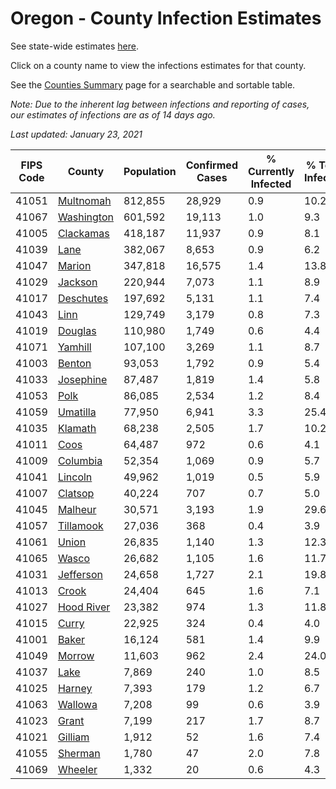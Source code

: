 # Oregon - County Infection Estimates

See state-wide estimates [here](/infections/us-or).

Click on a county name to view the infections estimates for that county.

See the [Counties Summary](/infections/summary-counties) page for a searchable and sortable table.

*Note: Due to the inherent lag between infections and reporting of cases, our estimates of infections are as of 14 days ago.*

*Last updated: January 23, 2021*

|   FIPS Code |                   County |   Population |   Confirmed Cases |   % Currently Infected |   % Total Infected |
|-------------|--------------------------|--------------|-------------------|------------------------|--------------------|
|       41051 |   [Multnomah](multnomah) |      812,855 |            28,929 |                    0.9 |               10.2 |
|       41067 | [Washington](washington) |      601,592 |            19,113 |                    1.0 |                9.3 |
|       41005 |   [Clackamas](clackamas) |      418,187 |            11,937 |                    0.9 |                8.1 |
|       41039 |             [Lane](lane) |      382,067 |             8,653 |                    0.9 |                6.2 |
|       41047 |         [Marion](marion) |      347,818 |            16,575 |                    1.4 |               13.8 |
|       41029 |       [Jackson](jackson) |      220,944 |             7,073 |                    1.1 |                8.9 |
|       41017 |   [Deschutes](deschutes) |      197,692 |             5,131 |                    1.1 |                7.4 |
|       41043 |             [Linn](linn) |      129,749 |             3,179 |                    0.8 |                7.3 |
|       41019 |       [Douglas](douglas) |      110,980 |             1,749 |                    0.6 |                4.4 |
|       41071 |       [Yamhill](yamhill) |      107,100 |             3,269 |                    1.1 |                8.7 |
|       41003 |         [Benton](benton) |       93,053 |             1,792 |                    0.9 |                5.4 |
|       41033 |   [Josephine](josephine) |       87,487 |             1,819 |                    1.4 |                5.8 |
|       41053 |             [Polk](polk) |       86,085 |             2,534 |                    1.2 |                8.4 |
|       41059 |     [Umatilla](umatilla) |       77,950 |             6,941 |                    3.3 |               25.4 |
|       41035 |       [Klamath](klamath) |       68,238 |             2,505 |                    1.7 |               10.2 |
|       41011 |             [Coos](coos) |       64,487 |               972 |                    0.6 |                4.1 |
|       41009 |     [Columbia](columbia) |       52,354 |             1,069 |                    0.9 |                5.7 |
|       41041 |       [Lincoln](lincoln) |       49,962 |             1,019 |                    0.5 |                5.9 |
|       41007 |       [Clatsop](clatsop) |       40,224 |               707 |                    0.7 |                5.0 |
|       41045 |       [Malheur](malheur) |       30,571 |             3,193 |                    1.9 |               29.6 |
|       41057 |   [Tillamook](tillamook) |       27,036 |               368 |                    0.4 |                3.9 |
|       41061 |           [Union](union) |       26,835 |             1,140 |                    1.3 |               12.3 |
|       41065 |           [Wasco](wasco) |       26,682 |             1,105 |                    1.6 |               11.7 |
|       41031 |   [Jefferson](jefferson) |       24,658 |             1,727 |                    2.1 |               19.8 |
|       41013 |           [Crook](crook) |       24,404 |               645 |                    1.6 |                7.1 |
|       41027 | [Hood River](hood-river) |       23,382 |               974 |                    1.3 |               11.8 |
|       41015 |           [Curry](curry) |       22,925 |               324 |                    0.4 |                4.0 |
|       41001 |           [Baker](baker) |       16,124 |               581 |                    1.4 |                9.9 |
|       41049 |         [Morrow](morrow) |       11,603 |               962 |                    2.4 |               24.0 |
|       41037 |             [Lake](lake) |        7,869 |               240 |                    1.0 |                8.5 |
|       41025 |         [Harney](harney) |        7,393 |               179 |                    1.2 |                6.7 |
|       41063 |       [Wallowa](wallowa) |        7,208 |                99 |                    0.6 |                3.9 |
|       41023 |           [Grant](grant) |        7,199 |               217 |                    1.7 |                8.7 |
|       41021 |       [Gilliam](gilliam) |        1,912 |                52 |                    1.6 |                7.4 |
|       41055 |       [Sherman](sherman) |        1,780 |                47 |                    2.0 |                7.8 |
|       41069 |       [Wheeler](wheeler) |        1,332 |                20 |                    0.6 |                4.3 |